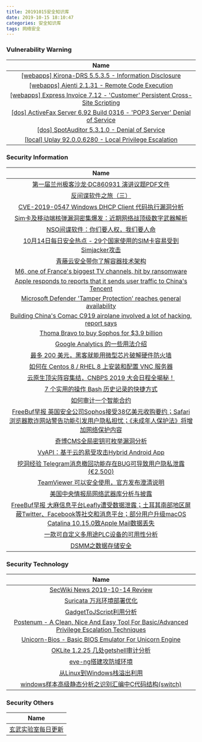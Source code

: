 ```yaml
---
title: 20191015安全知识库
date: 2019-10-15 18:10:47
categories: 安全知识库
tags: 网络安全
---
```

###  						       							Vulnerability Warning

|                             Name                             |
| :----------------------------------------------------------: |
|[[webapps] Kirona-DRS 5.5.3.5 - Information Disclosure](https://www.exploit-db.com/exploits/47498)|
|[[webapps] Ajenti 2.1.31 - Remote Code Execution](https://www.exploit-db.com/exploits/47497)|
|[[webapps] Express Invoice 7.12 - 'Customer' Persistent Cross-Site Scripting](https://www.exploit-db.com/exploits/47496)|
|[[dos] ActiveFax Server 6.92 Build 0316 - 'POP3 Server' Denial of Service](https://www.exploit-db.com/exploits/47495)|
|[[dos] SpotAuditor 5.3.1.0 - Denial of Service](https://www.exploit-db.com/exploits/47494)|
|[[local] Uplay 92.0.0.6280 - Local Privilege Escalation](https://www.exploit-db.com/exploits/47493)|

### 						        							Security Information
|                             Name                                    |
| :----------------------------------------------------------: |
|[第一届兰州极客沙龙·DC860931  演讲议题PDF文件](https://www.anquanke.com/post/id/185324)|
|[反间谍软件之旅（三）](https://www.anquanke.com/post/id/188613)|
|[CVE-2019-0547 Windows DHCP Client 代码执行漏洞分析](https://www.anquanke.com/post/id/187894)|
|[Sim卡及移动端核弹漏洞密集爆发：近期网络战顶级数字武器解析](https://www.anquanke.com/post/id/188359)|
|[NSO间谍软件：你们要人权，我们要人命](https://www.anquanke.com/post/id/188575)|
|[10月14日每日安全热点 - 29个国家使用的SIM卡容易受到Simjacker攻击](https://www.anquanke.com/post/id/188583)|
|[青藤云安全带你了解容器技术架构](https://www.secpulse.com/archives/115531.html)|
|[M6, one of France's biggest TV channels, hit by ransomware](https://www.zdnet.com/article/m6-one-of-frances-biggest-tv-channels-hit-by-ransomware/#ftag=RSSbaffb68)|
|[Apple responds to reports that it sends user traffic to China's Tencent](https://www.zdnet.com/article/apple-responds-to-reports-that-it-sends-user-traffic-to-chinas-tencent/#ftag=RSSbaffb68)|
|[Microsoft Defender 'Tamper Protection' reaches general availability](https://www.zdnet.com/article/microsoft-defender-tamper-protection-reaches-general-availability/#ftag=RSSbaffb68)|
|[Building China's Comac C919 airplane involved a lot of hacking, report says](https://www.zdnet.com/article/building-chinas-comac-c919-airplane-involved-a-lot-of-hacking-report-says/#ftag=RSSbaffb68)|
|[Thoma Bravo to buy Sophos for $3.9 billion](https://www.zdnet.com/article/thoma-bravo-to-buy-sophos-for-3-9-billion/#ftag=RSSbaffb68)|
|[Google Analytics 的一些用法介绍](https://linux.cn/article-11460-1.html?utm_source=rss&utm_medium=rss)|
|[最多 200 美元，黑客就能用微型芯片破解硬件防火墙](https://linux.cn/article-11459-1.html?utm_source=rss&utm_medium=rss)|
|[如何在 Centos 8 / RHEL 8 上安装和配置 VNC 服务器](https://linux.cn/article-11458-1.html?utm_source=rss&utm_medium=rss)|
|[云原生顶尖阵容集结，CNBPS 2019 大会日程全揭秘！](https://linux.cn/article-11457-1.html?utm_source=rss&utm_medium=rss)|
|[7 个实用的操作 Bash 历史记录的快捷方式](https://linux.cn/article-11456-1.html?utm_source=rss&utm_medium=rss)|
|[如何审计一个智能合约](https://www.freebuf.com/articles/blockchain-articles/215847.html)|
|[FreeBuf早报  英国安全公司Sophos接受38亿美元收购要约；Safari浏览器欺诈网站警告功能引发用户隐私担忧；《未成年人保护法》将增加网络保护内容](https://www.freebuf.com/news/216775.html)|
|[奇博CMS全局密钥可枚举漏洞分析](https://www.freebuf.com/vuls/214042.html)|
|[VyAPI：基于云的易受攻击Hybrid Android App](https://www.freebuf.com/sectool/214939.html)|
|[挖洞经验  Telegram消息撤回功能存在BUG可导致用户隐私泄露(€2,500)](https://www.freebuf.com/vuls/214665.html)|
|[TeamViewer 可以安全使用，官方发布澄清说明](https://www.freebuf.com/news/216674.html)|
|[美国中央情报局网络武器库分析与披露](https://www.freebuf.com/articles/system/215746.html)|
|[FreeBuf早报  大麻信息平台Leafly遭受数据泄露；土耳其南部地区屏蔽Twitter、Facebook等社交和消息平台；部分用户升级macOS Catalina 10.15.0致Apple Mail数据丢失](https://www.freebuf.com/news/216615.html)|
|[一款可自定义多用途PLC设备的可用性分析](https://www.freebuf.com/articles/ics-articles/213018.html)|
|[DSMM之数据存储安全](https://www.freebuf.com/articles/database/215914.html)|

### 						        							Security  Technology
|                             Name                                    |
| :----------------------------------------------------------: |
|[SecWiki News 2019-10-14 Review](http://www.sec-wiki.com/?2019-10-14)|
|[Suricata 万兆环境部署优化](https://paper.seebug.org/1054/)|
|[GadgetToJScript利用分析](https://www.4hou.com/technology/20820.html)|
|[Postenum - A Clean, Nice And Easy Tool For Basic/Advanced Privilege Escalation Techniques](http://www.kitploit.com/2019/10/postenum-clean-nice-and-easy-tool-for.html)|
|[Unicorn-Bios - Basic BIOS Emulator For Unicorn Engine](http://www.kitploit.com/2019/10/unicorn-bios-basic-bios-emulator-for.html)|
|[OKLite 1.2.25 几处getshell审计分析](http://xz.aliyun.com/t/6515)|
|[eve-ng搭建攻防域环境](http://xz.aliyun.com/t/6504)|
|[从Linux到Windows栈溢出利用](http://xz.aliyun.com/t/6506)|
|[windows样本高级静态分析之识别汇编中C代码结构(switch)](http://xz.aliyun.com/t/6505)|

### 						        							Security  Others
|                             Name                                    |
| :----------------------------------------------------------: |
|[玄武实验室每日更新](https://weibo.com/p/1006065582522936/wenzhang?from=page_100606_profile&wvr=6&mod=wenzhangmore)|
